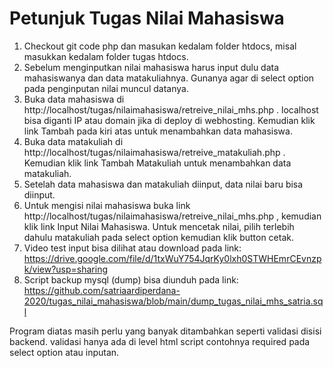 # Petunjuk Tugas Nilai Mahasiswa

1. Checkout git code php dan masukan kedalam folder htdocs, misal masukkan kedalam folder tugas htdocs.
2. Sebelum menginputkan nilai mahasiswa harus input dulu data mahasiswanya dan data matakuliahnya. Gunanya agar di select option pada penginputan nilai muncul datanya.
3. Buka data mahasiswa di http://localhost/tugas/nilaimahasiswa/retreive_nilai_mhs.php . localhost bisa diganti IP atau domain jika di deploy di webhosting. Kemudian klik link Tambah pada kiri atas untuk menambahkan data mahasiswa.
4. Buka data matakuliah di http://localhost/tugas/nilaimahasiswa/retreive_matakuliah.php . Kemudian klik link Tambah Matakuliah untuk menambahkan data matakuliah.
5. Setelah data mahasiswa dan matakuliah diinput, data nilai baru bisa diinput.
6. Untuk mengisi nilai mahasiswa buka link http://localhost/tugas/nilaimahasiswa/retreive_nilai_mhs.php , kemudian klik link Input Nilai Mahasiswa. Untuk mencetak nilai, pilih terlebih dahulu matakuliah pada select option kemudian klik button cetak.
7. Video test input bisa dilihat atau download pada link: https://drive.google.com/file/d/1txWuY754JqrKy0lxh0STWHEmrCEvnzpk/view?usp=sharing
8. Script backup mysql (dump) bisa diunduh pada link: https://github.com/satriaardiperdana-2020/tugas_nilai_mahasiswa/blob/main/dump_tugas_nilai_mhs_satria.sql

Program diatas masih perlu yang banyak ditambahkan seperti validasi disisi backend. validasi hanya ada di level html script contohnya required pada select option atau inputan.
